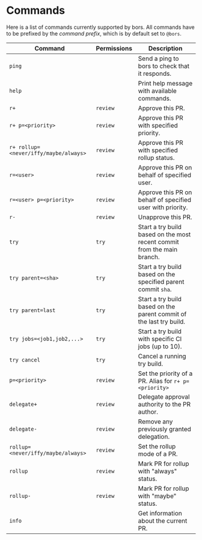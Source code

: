 # Commands
Here is a list of commands currently supported by bors. All commands have to be prefixed by the *command prefix*,
which is by default set to `@bors`.

| **Command**                           | **Permissions** | **Description**                                                                    |
|---------------------------------------|-----------------|------------------------------------------------------------------------------------|
| `ping`                                |                 | Send a ping to bors to check that it responds.                                     |
| `help`                                |                 | Print help message with available commands.                                        |
| `r+`                                  | `review`        | Approve this PR.                                                                   |
| `r+ p=<priority>`                     | `review`        | Approve this PR with specified priority.                                           |
| `r+ rollup=<never/iffy/maybe/always>` | `review`        | Approve this PR with specified rollup status.                                      |
| `r=<user>`                            | `review`        | Approve this PR on behalf of specified user.                                       |
| `r=<user> p=<priority>`               | `review`        | Approve this PR on behalf of specified user with priority.                         |
| `r-`                                  | `review`        | Unapprove this PR.                                                                 |
| `try`                                 | `try`           | Start a try build based on the most recent commit from the main branch.            |
| `try parent=<sha>`                    | `try`           | Start a try build based on the specified parent commit `sha`.                      |
| `try parent=last`                     | `try`           | Start a try build based on the parent commit of the last try build.                |
| `try jobs=<job1,job2,...>`            | `try`           | Start a try build with specific CI jobs (up to 10).                                |
| `try cancel`                          | `try`           | Cancel a running try build.                                                        |
| `p=<priority>`                        | `review`        | Set the priority of a PR. Alias for `r+ p=<priority>`                              |
| `delegate+`                           | `review`        | Delegate approval authority to the PR author.                                      |
| `delegate-`                           | `review`        | Remove any previously granted delegation.                                          |
| `rollup=<never/iffy/maybe/always>`    | `review`        | Set the rollup mode of a PR.                                                       |
| `rollup`                              | `review`        | Mark PR for rollup with "always" status.                                           |
| `rollup-`                             | `review`        | Mark PR for rollup with "maybe" status.                                            |
| `info`                                |                 | Get information about the current PR.                                              |

